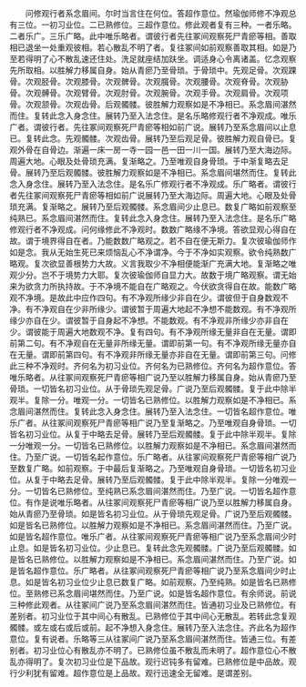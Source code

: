 <!-- { "loadSidebar": true } -->
　　问修观行者系念眉间。尔时当言住在何位。答超作意位。然瑜伽师修不净观总有三位。一初习业位。二已熟修位。三超作意位。修此观者复有三种。一者乐略。二者乐广。三乐广略。此中唯乐略者。谓彼行者先往冢间观察死尸青瘀等相。善取相已退坐一处重观彼相。若心散乱不明了者。复往冢间如前观察善取其相。如是乃至若得明了心不散乱速还住处。洗足就座结加趺坐。调适身心令离诸盖。忆念观察先所取相。以胜解力移属自身。始从青瘀乃至骨琐。于骨琐中。先观足骨。次观踝骨。次观胫骨。次观膝骨。次观髀骨。次观臗骨。次观腰骨。次观脊骨。次观胁骨。次观髆骨。次观臂骨。次观肘骨。次观腕骨。次观手骨。次观肩骨。次观项骨。次观颔骨。次观齿骨。后观髑髅。彼胜解力观察如是不净相已。系念眉间湛然而住。复转此念入身念住。展转乃至入法念住。是名乐略修观行者不净观成。唯乐广者。谓彼行者。先往冢间观察死尸青瘀等相如前广说。展转乃至系念眉间以止息已。复转此念。先观髑髅。次观齿骨。展转乃至后观足骨。彼胜解力观自骨已。复观外骨在自骨边。渐遍一床一房一寺一园一邑一田一川一国。展转乃至大海边际。周遍大地。心眼及处骨琐充满。复渐略之。乃至唯观自身骨琐。于中渐复略去足骨。展转乃至后观髑髅。彼胜解力观察如是不净相已。系念眉间堪然而住。复转此念入身念住。展转乃至入法念住。是名乐广修观行者不净观成。乐广略者。谓彼行者先往冢间观察死尸青瘀等相如前广说展转乃至大海边际。周遍大地。心眼及处骨琐充满。复渐略之。展转乃至后观髑髅。系念眉间少止息已。数复广略如前观察至纯熟已。系念眉间湛然而住。复转此念入身念住。展转乃至入法念住。是名乐广略修观行者不净观成。问何缘修此不净观时。数数广略缘不净境。答欲显观心得自在故。谓于境界得自在者。乃能数数广略观之。若不自在便无斯力。复次彼瑜伽师作如是念。我从无始生死已来烦恼乱心不净谓净。今于不净如实观察。欲令纯熟数广略观。复次欲显善根势力大故。义言我取少不净相便能渐广充满大地。复渐略之唯观少分。岂不于境势力大耶。复次彼瑜伽师自显力大。故数于境广略观察。谓无始来为欲贪力所执持故。于不净境不能自在广略观之。今伏欲贪得自在故。能数广略观不净境。是故此中应作四句。有不净观所缘少非自在少。谓彼但于自身数观不净。有不净观自在少非所缘少。谓彼暂于周遍大地起不净想不能数观。有不净观所缘少亦自在少。谓彼暂于自身起不净想。不能数观。有不净观非所缘少亦非自在少。谓彼能于周遍大地数观不净。复有四句。有不净观所缘无量非自在无量。谓即前第二句。有不净观自在无量非所缘无量。谓即前第一句。有不净观所缘无量亦自在无量。谓即前第四句。有不净观非所缘无量亦非自在无量。谓即前第三句。问修此三种不净观时。齐何名为初习业位。齐何名为已熟修位。齐何名为超作意位。答唯乐略者。从往冢间观察死尸青瘀等相广说乃至以胜解力移属自身。始从青瘀乃至骨琐。一切皆名初习业位。从于骨琐先观足骨。广说乃至后观髑髅。复于此中除半观半。复除一分。唯观一分。一切皆名已熟修位。以胜解力观察如是不净相已。系念眉间湛然而住。复转此念入身念住。展转乃至入法念住。一切皆名超作意位。唯乐广者。从往冢间观察死尸青瘀等相广说乃至复渐略之。乃至唯观自身骨琐。一切皆名初习业位。从复于中略去足骨。展转乃至后观髑髅。复于此中除半观半。复除一分唯观一分。一切皆名已熟修位。以胜解力观察如是不净相已。系念眉间湛然而住。乃至广说。一切皆名起作意位。乐广略者。从往冢间观察死尸青瘀等相广说乃至数复广略。如前观察。于中最后复渐略之。乃至唯观自身骨琐。一切皆名初习业位。从复于中略去足骨。展转乃至后观髑髅。复于此中除半观半。复除一分唯观一分。一切皆名已熟修位。至纯熟已系念眉间湛然而住。乃至广说。一切皆名超作意位。有作是说唯乐略者。从往冢间观察死尸青瘀等相广说乃至以胜解力移属自身。始从青瘀乃至骨琐。如是皆名初习业位。从于骨琐先观足骨。广说乃至后观髑髅。如是皆名已熟修位。以胜解力观察如是不净相已。系念眉间湛然而住。乃至广说。如是皆名超作意位。唯乐广者。从往冢间观察死尸青瘀等相广说乃至系念眉间少时止息。如是皆名初习业位。少止息已。复转此念先观髑髅。广说乃至后观髑髅。如是皆名已熟修位。以胜解力观察如是不净相已。系念眉间湛然而住。乃至广说。如是皆名超作意位。乐广略者。从往冢间观察死尸青瘀等相广说乃至系念眉间少时止息。如是皆名初习业位少止息已数复广略。如前观察。乃至纯熟。如是皆名已熟修位。至熟修已系念眉间堪然而住。乃至广说。如是皆名超作意位。有余师说。前说三种修此观者。从往冢间广说乃至系念眉间湛然而住。皆通初习业及已熟修位。有差别者。初习业位于其中间心有散乱。已熟修位于其中间心无散乱。若转此念复观髑髅。或左或右或后或前。起不净想入身念住。展转乃至入法念住。齐此名为超作意位。复有说者。乐略等三从往冢间广说乃至系念眉间湛然而住。皆通三位。有差别者。初习业位心有散乱亦不明了。已熟修位虽不散乱而未明了。超作意位心不散乱亦得明了。复次初习业位是下品故。观行迟钝多有留难。已熟修位是中品故。观行少利犹有留难。超作意位是上品故。观行迅速全无留难。是谓差别。
